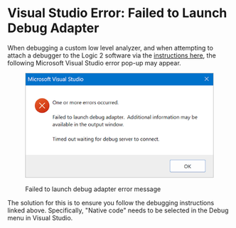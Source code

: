 # Visual Studio Error: Failed to Launch Debug Adapter

When debugging a custom low level analyzer, and when attempting to attach a debugger to the Logic 2 software via the [instructions here](https://github.com/saleae/SampleAnalyzer/blob/master/readme.md#debugging), the following Microsoft Visual Studio error pop-up may appear.

<figure><img src="../.gitbook/assets/imageedit_6_9672223230.png" alt=""><figcaption><p>Failed to launch debug adapter error message</p></figcaption></figure>

The solution for this is to ensure you follow the debugging instructions linked above. Specifically, "Native code" needs to be selected in the Debug menu in Visual Studio.
